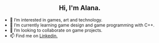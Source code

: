  <h2> <center> Hi, I'm Alana. </h2>
 
- 👀 I’m interested in games, art and technology.
- 🌱 I’m currently learning game design and game programming with C++.
- 💞️ I’m looking to collaborate on game projects.
- 📫 Find me on <a href="linkedin.com.in/alanaffreitas/">Linkedin.</a>



<!---
alanaffreitas/alanaffreitas is a ✨ special ✨ repository because its `README.md` (this file) appears on your GitHub profile.
You can click the Preview link to take a look at your changes.
--->

